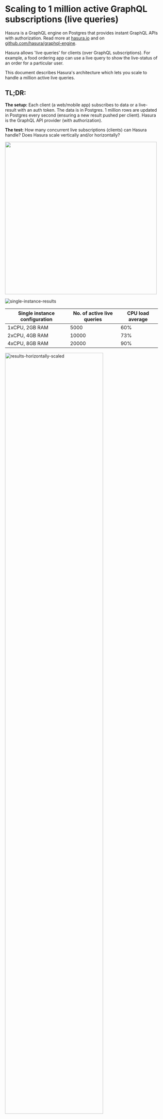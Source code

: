 # Scaling to 1 million active GraphQL subscriptions (live queries)

Hasura is a GraphQL engine on Postgres that provides instant GraphQL APIs with authorization. Read more at [hasura.io](https://hasura.io) and on [github.com/hasura/graphql-engine](https://github.com/hasura/graphql-engine).

Hasura allows 'live queries' for clients (over GraphQL subscriptions). For example, a food ordering app can use a live query to show the live-status of an order for a particular user.

This document describes Hasura's architecture which lets you scale to handle a million active live queries.

## TL;DR:
**The setup:** Each client (a web/mobile app) subscribes to data or a live-result with an auth token. The data is in Postgres. 1 million rows are updated in Postgres every second (ensuring a new result pushed per client). Hasura is the GraphQL API provider (with authorization).

**The test:** How many concurrent live subscriptions (clients) can Hasura handle? Does Hasura scale vertically and/or horizontally?

<img src="https://storage.googleapis.com/graphql-engine-cdn.hasura.io/img/subscriptions-images/main-image-fs8.png"  width="500px" />

![single-instance-results](https://storage.googleapis.com/graphql-engine-cdn.hasura.io/img/subscriptions-images/images2/single-instance-fs8.png)

|Single instance configuration| No. of active live queries | CPU load average |
|-----------------------------|----------------------------|------------------|
| 1xCPU, 2GB RAM | 5000 | 60% |
| 2xCPU, 4GB RAM | 10000 | 73% |
| 4xCPU, 8GB RAM | 20000 | 90% |

<img alt="results-horizontally-scaled" src="https://storage.googleapis.com/graphql-engine-cdn.hasura.io/img/subscriptions-images/horizontal-scalability.png" width="80%" />

At 1 million live queries, Postgres is under about 28% load with peak number of connections being around 850.

Notes on configuration:
- AWS RDS postgres, Fargate, ELB were used with their default configurations and without any tuning.
- RDS Postgres: 16xCPU, 64GB RAM, Postgres 11
- Hasura running on Fargate (4xCPU, 8GB RAM per instance) with default configurations

## GraphQL and subscriptions

GraphQL makes it easy for app developers to query for precisely the data they want from their API.

For example, let’s say we’re building a food delivery app. Here’s what the schema might look like on Postgres:

<img src="https://storage.googleapis.com/graphql-engine-cdn.hasura.io/img/subscriptions-images/pg-schema.png" alt="postgres schema for food delivery app" width="700px" style="width: 60%; min-width: 400px;" />

For an app screen showing a “order status” for the current user for their order, a GraphQL query would fetch the latest order status and the location of the agent delivering the order.

<img alt="order-graphql-query" src="https://storage.googleapis.com/graphql-engine-cdn.hasura.io/img/subscriptions-images/images2/basic-query-fs8.png" width="700px" style="width: 70%; min-width: 400px;" />

Underneath it, this query is sent as a string to a webserver that parses it, applies authorization rules and makes appropriate calls to things like databases to fetch the data for the app. It sends this data, in the exact shape that was requested, as a JSON.

Enter live-queries: Live queries is the idea of being able to subscribe to the latest result of a particular query. As the underlying data changes, the server should push the latest result to the client.

On the surface this is a perfect fit with GraphQL because GraphQL clients support subscriptions that take care of dealing with messy websocket connections. Converting a query to a live query might look as simple as replacing the word query with subscription for the client. That is, if the GraphQL server can implement it.

<img alt="order-subscription-query" src="https://storage.googleapis.com/graphql-engine-cdn.hasura.io/img/subscriptions-images/images2/subscription-query-fs8.png" width="700px" style="width: 70%; min-width: 400px;" />

## Implementing GraphQL live-queries

Implementing live-queries is painful. Once you have a database query that has all the authorization rules, it might be possible to incrementally compute the result of the query as events happen. But this is practically challenging to do at the web-service layer. For databases like Postgres, it is equivalent to the hard problem of keeping a materialized view up to date as underlying tables change. An alternative approach is to refetch all the data for a particular query (with the appropriate authorization rules for the specific client). This is the approach we currently take.

Secondly, building a webserver to handle websockets in a scalable way is also sometimes a little hairy, but certain frameworks and languages do make the concurrent programming required a little more tractable.

### Refetching results for a GraphQL query

To understand why refetching a GraphQL query is hard, let’s look at how a GraphQL query is typically processed:

<img alt="graphql-resolvers" src="https://storage.googleapis.com/graphql-engine-cdn.hasura.io/img/subscriptions-images/resolvers-fs8.png" width="700px" style="width: 70%; min-width: 400px;" />

The authorization + data fetching logic has to run for each “node” in the GraphQL query. This is scary, because even a slightly large query fetching a collection could bring down the database quite easily. The N+1 query problem, also common with badly implemented ORMs, is bad for your database and makes it hard to optimally query Postgres. Data loader type patterns can alleviate the problem, but will still query the underlying Postgres database multiple times (reduces to as many nodes in the GraphQL query from as many items in the response).

For live queries, this problem becomes worse, because each client’s query will translate into an independent refetch. Even though the queries are the “same”, since the authorization rules create different session variables, independent fetches are required for each client.

### Hasura approach
Is it possible to do better? What if declarative mapping from the data models to the GraphQL schema could be used to create a single SQL query to the database? This would avoid multiple hits to the database, whether there are a large number of items in the response or the number of nodes in the GraphQL query are large.

#### Idea #1: “Compile” a GraphQL query to a single SQL query

Part of Hasura is a transpiler that uses the metadata of mapping information for the data models to the GraphQL schema to “compile” GraphQL queries to the SQL queries to fetch data from the database.

GraphQL query → GraphQL AST → SQL AST → SQL

![graphql-to-sql](https://storage.googleapis.com/graphql-engine-cdn.hasura.io/img/subscriptions-images/graphql-2-sql-fs8.png)

This gets rid of the N+1 query problem and allows the database to optimise data-fetching now that it can see the entire query.

But this in itself isn't enough as resolvers also enforce authorization rules by only fetching the data that is allowed. We will therefore need to embed these authorization rules into the generated SQL.


#### Idea #2: Make authorization declarative

Authorization when it comes to accessing data is essentially a constraint that depends on the values of data (or rows) being fetched combined with application-user specific “session variables” that are provided dynamically. For example, in the most trivial case, a row might container a user_id that denotes the data ownership. Or documents that are viewable by a user might be represented in a related table, document_viewers. In other scenarios the session variable itself might contain the data ownership information pertinent to a row, for eg, an account manager has access to any account [1,2,3…] where that information is not present in the current database but present in the session variable (probably provided by some other data system).

To model this, we implemented an authorization layer similar to Postgres RLS at the API layer to provide a declarative framework to configure access control. If you’re familiar with RLS, the analogy is that the “current session” variables in a SQL query are now HTTP “session-variables” coming from cookies or JWTs or HTTP headers.

Incidentally, because we had started the engineering work behind Hasura many years ago, we ended up implementing Postgres RLS features at the application layer before it landed in Postgres. We even had the same bug in our equivalent of the insert returning clause that Postgres RLS fixed 🤓 https://www.postgresql.org/about/news/1614/.

Because of implementing authorization at the application layer in Hasura (instead of using RLS and passing user-details via current session settings in the postgres connection) had significant benefits, which we’ll soon see.

To summarise, now that authorization is declarative and available at a table, view or even a function (if the function returns SETOF) it is possible to create a single SQL query that has the authorization rules.

GraphQL query → GraphQL AST → Internal AST with authorization rules → SQL AST → SQL

![graphql-to-sql-with-authorization](https://storage.googleapis.com/graphql-engine-cdn.hasura.io/img/subscriptions-images/graphql-2-sql-auth-fs8.png)

#### Idea #3: Batch multiple live-queries into one SQL query

With only ideas #1(Idea #1), #2(Idea #2) implemented we would still result in the situation where a 100k connected clients could result in a proportional load of 100k postgres queries to fetch the latest data (let’s say if 100k updates happen, 1 update relevant to each client).

However, considering that we have all the application-user level session variables available at the API layer, we can actually create a single SQL query to re-fetch data for a number of clients all at once!

Let’s say that we have clients running a subscription to get the latest order status and the delivery agent location. We can create a “relation” in-query that contains all the query-variables (the order IDs) and the session variables (the user IDs) as different rows. We can then “join” the query to fetch the actual data with this relation to ensure that we get the latest data for multiple clients in a single response. Each row in this response contains the final result for each user. This will allow fetching the latest result for multiple users at the same time, even though the parameters and the session variables that they provide are completely dynamic and available only at query-time.


![graphql-to-sql-multiplexed](https://storage.googleapis.com/graphql-engine-cdn.hasura.io/img/subscriptions-images/multiplexed-fs8.png)

#### When do we refetch?

We experimented with several methods of capturing events from the underlying Postgres database to decide when to refetch queries.

1. Listen/Notify: Requires instrumenting all tables with triggers, events consumed by consumer (the web-server) might be dropped in case of the consumer restarting or a network disruption.
2. WAL: Reliable stream, but LR slots are expensive which makes horizontal scaling hard, and are often not available on managed database vendors. Heavy write loads can pollute the WAL and will need throttling at the application layer.

After these experiments, we’ve currently fallen back to interval based polling to refetch queries. So instead of refetching when there is an appropriate event, we refetch the query based on a time interval. There were two major reasons for doing this:
1. Mapping database events to a live query for a particular client is possible to some extent when the declarative permissions and the conditions used in the live queries are trivial (like `order_id` = 1 and `user_id` = cookie.`session_id`) but becomes intractable for anything complicated (say the query uses `'status' ILIKE 'failed_%'`). The declarative permissions can also sometimes span across tables. We made significant investment in investigating this approach coupled with basic incremental updating and have a few small projects in production that takes an approach similar to [this talk](https://www.postgresql.eu/events/pgconfeu2018/sessions/session/2195/slides/144/Implementing%20Incremental%20View%20Maintenance%20on%20PostgreSQL%20.pdf).
2. For any application unless the write throughput is very small, you’ll end up throttling/debouncing events over an interval anyway.

The tradeoff with this approach is latency when write-loads are small. Refetching can be done immediately, instead after X ms. This can be alleviated quite easily, by tuning the refetch interval and the batch size appropriately. So far we have focussed on removing the most expensive bottleneck first, the query refetching. That said, we will continue to look at improvements in the months to come, especially to use event dependency (in cases where it is applicable) to potentially reduce the number of live queries that are refetched every interval.

Please do note that we have drivers internally for other event based methods and would love to work with you if you have a use-case where the current approach does not suffice. Hit us up on our discord, and we’ll help you run benchmarks and figure out the best way to proceed!

## Testing
Testing scalability & reliability for live-queries with websockets has been a challenge. It took us a few weeks to build the testing suite and the infra automation tooling. This is what the setup looks like:

1. A nodejs script that runs a large number of GraphQL live-query clients and logs events in memory which are later ingested into a database. [\[github\]](https://github.com/hasura/subscription-benchmark)

1. A script that creates a write load on the database that causes changes across all clients running their live queries (1 million rows are updated every second).

1. Once the test suites finish running, a verification script runs on the database where the logs/events were ingested to verify that there were no errors and all events were received.

1. Tests are considered valid only if:
   - There are 0 errors in the payload received
   - Avg latency from time of creation of event to receipt on the client is less than 1000ms

<img alt="testing-architecture" src="https://storage.googleapis.com/graphql-engine-cdn.hasura.io/img/subscriptions-images/test-architecture.png" width="700px" />

## Benefits of this approach
Hasura makes live-queries easy and accessible. The notion of queries is easily extended to live-queries without any extra effort on the part of the developer using GraphQL queries. This is the most important thing for us.

1. Expressive/featureful live queries with full support for Postgres operators/aggregations/views/functions etc
1. Predictable performance
1. Vertical & Horizontal scaling
1. Works on all cloud/database vendors

## Future work:
Reduce load on Postgres by:
1. Mapping events to active live queries
1. Incremental computation of result set
